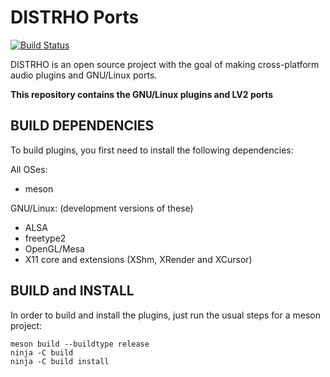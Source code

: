 # DISTRHO Ports

[![Build Status](https://travis-ci.org/DISTRHO/DISTRHO-Ports.png)](https://travis-ci.org/DISTRHO/DISTRHO-Ports)

DISTRHO is an open source project with the goal of making cross-platform audio plugins and GNU/Linux ports.

<b>This repository contains the GNU/Linux plugins and LV2 ports</b>

## BUILD DEPENDENCIES

To build plugins, you first need to install the following dependencies:

All OSes:

- meson

GNU/Linux: (development versions of these)

- ALSA
- freetype2
- OpenGL/Mesa
- X11 core and extensions (XShm, XRender and XCursor)

## BUILD and INSTALL

In order to build and install the plugins, just run the usual steps for a meson project:

```
meson build --buildtype release
ninja -C build
ninja -C build install
```
